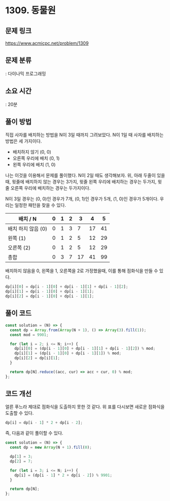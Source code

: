 # 1309. 동물원

## 문제 링크

https://www.acmicpc.net/problem/1309

## 문제 분류

: 다이나믹 프로그래밍

## 소요 시간

: 20분

## 풀이 방법

직접 사자를 배치하는 방법을 N이 3일 때까지 그려보았다. N이 1일 때 사자를 배치하는 방법은 세 가지이다.

- 배치하지 않기 (0, 0)
- 오른쪽 우리에 배치 (0, 1)
- 왼쪽 우리에 배치 (1, 0)

나는 이것을 이용해서 문제를 풀이했다. N이 2일 때도 생각해보자. 위, 아래 두줄이 있을 때, 윗줄에 배치하지 않는
경우는 3가지, 윗줄 왼쪽 우리에 배치하는 경우는 두가지, 윗줄 오른쪽 우리에 배치하는 경우는 두가지이다.

N이 3일 경우는 (0, 0)인 경우가 7개, (0, 1)인 경우가 5개, (1, 0)인 경우가 5개이다. 우리는 일정한 패턴을 찾을 수 있다.

| 배치 / N           | 0   | 1   | 2   | 3   | 4   | 5   |
| ------------------ | --- | --- | --- | --- | --- | --- |
| 배치 하지 않음 (0) | 0   | 1   | 3   | 7   | 17  | 41  |
| 왼쪽 (1)           | 0   | 1   | 2   | 5   | 12  | 29  |
| 오른쪽 (2)         | 0   | 1   | 2   | 5   | 12  | 29  |
| 총합               | 0   | 3   | 7   | 17  | 41  | 99  |

배치하지 않음을 0, 왼쪽을 1, 오른쪽을 2로 가정했을때, 이를 통해 점화식을 만들 수 있다.

```js
dp[i][0] = dp[i - 1][0] + dp[i - 1][1] + dp[i - 1][2];
dp[i][1] = dp[i - 1][0] + dp[i - 1][1];
dp[i][2] = dp[i - 1][0] + dp[i - 1][1];
```

## 풀이 코드

```js
const solution = (N) => {
  const dp = Array.from(Array(N + 1), () => Array(3).fill(1));
  const mod = 9901;

  for (let i = 2; i <= N; i++) {
    dp[i][0] = (dp[i - 1][0] + dp[i - 1][1] + dp[i - 1][2]) % mod;
    dp[i][1] = (dp[i - 1][0] + dp[i - 1][1]) % mod;
    dp[i][2] = dp[i][1];
  }

  return dp[N].reduce((acc, cur) => acc + cur, 0) % mod;
};
```

## 코드 개선

얼른 푸느라 제대로 점화식을 도출하지 못한 것 같다. 위 표를 다시보면 새로운 점화식을 도출할 수 있다.

```js
dp[i] = dp[i - 1] * 2 + dp[i - 2];
```

즉, 다음과 같이 풀이할 수 있다.

```js
const solution = (N) => {
  const dp = new Array(N + 1).fill(0);

  dp[1] = 3;
  dp[2] = 7;

  for (let i = 3; i <= N; i++) {
    dp[i] = (dp[i - 1] * 2 + dp[i - 2]) % 9901;
  }

  return dp[N];
};
```
